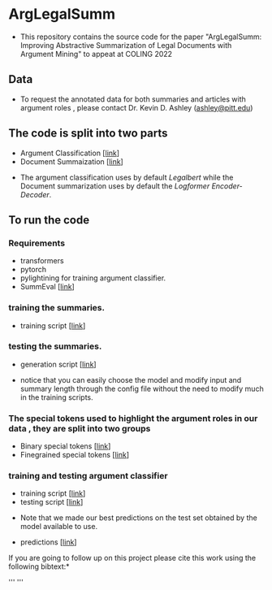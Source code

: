 # ArgLegalSumm

* This repository contains the source code for the paper "ArgLegalSumm: Improving Abstractive Summarization of Legal Documents with Argument Mining" to appeat at COLING 2022

## Data

* To request the annotated data for both summaries and articles with argument roles , please contact Dr. Kevin D. Ashley (ashley@pitt.edu)

## The code is split into two parts 
- Argument Classification [[link](https://github.com/EngSalem/arglegalsumm/tree/master/src/argument_classification)]
- Document Summaization [[link](https://github.com/EngSalem/arglegalsumm/tree/master/src/summarization)]

* The argument classification uses by default *Legalbert* while the Document summarization uses by default the *Logformer Encoder-Decoder*.

## To run the code

### Requirements 
- transformers
- pytorch
- pylightining for training argument classifier.
- SummEval [[link](https://github.com/Yale-LILY/SummEval)]

### training the summaries.
- training script [[link](https://github.com/EngSalem/arglegalsumm/blob/master/src/summarization/train_summ.sh)]

### testing the summaries.

- generation script [[link](https://github.com/EngSalem/arglegalsumm/blob/master/src/summarization/test_summ.sh)]

* notice that you can easily choose the model and modify input and summary length through the config file without the need to modify much in the training scripts. 

### The special tokens used to highlight the argument roles in our data , they are split into two groups
- Binary special tokens [[link](https://github.com/EngSalem/arglegalsumm/blob/master/src/summarization/binary_tokens.txt)]
- Finegrained special tokens [[link](https://github.com/EngSalem/arglegalsumm/blob/master/src/summarization/fine_grained_tokens.txt)]

### training and testing argument classifier

- training script [[link](https://github.com/EngSalem/arglegalsumm/blob/master/src/argument_classification/label_sentences.sh)]
- testing script [[link](https://github.com/EngSalem/arglegalsumm/blob/master/src/argument_classification/generate_irc_labels.sh)]

* Note that we made our best predictions on the test set obtained by the model available to use.
- predictions [[link](https://github.com/EngSalem/arglegalsumm/blob/master/src/argument_classification/artifacts/legal_bert_predicts.txt)]


If you are going to follow up on this project please cite this work using the following bibtext:*


'''
'''

